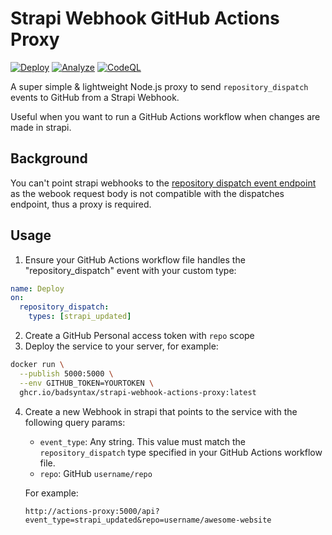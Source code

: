 # Strapi Webhook GitHub Actions Proxy

[![Deploy](https://github.com/badsyntax/strapi-webhook-actions-proxy/actions/workflows/prod-deploy.yml/badge.svg)](https://github.com/badsyntax/strapi-webhook-actions-proxy/actions/workflows/prod-deploy.yml)
[![Analyze](https://github.com/badsyntax/strapi-webhook-actions-proxy/actions/workflows/analyze.yml/badge.svg)](https://github.com/badsyntax/strapi-webhook-actions-proxy/actions/workflows/analyze.yml)
[![CodeQL](https://github.com/badsyntax/strapi-webhook-actions-proxy/actions/workflows/codeql-analysis.yml/badge.svg)](https://github.com/badsyntax/strapi-webhook-actions-proxy/actions/workflows/codeql-analysis.yml)

A super simple & lightweight Node.js proxy to send `repository_dispatch` events to GitHub from a Strapi Webhook.

Useful when you want to run a GitHub Actions workflow when changes are made in strapi.

## Background

You can't point strapi webhooks to the [repository dispatch event endpoint](https://docs.github.com/en/rest/reference/repos#create-a-repository-dispatch-event) as the webook request body is not compatible with the dispatches endpoint, thus a proxy is required.

## Usage

1. Ensure your GitHub Actions workflow file handles the "repository_dispatch" event with your custom type:

```yml
name: Deploy
on:
  repository_dispatch:
    types: [strapi_updated]
```

2. Create a GitHub Personal access token with `repo` scope
3. Deploy the service to your server, for example:

```bash
docker run \
  --publish 5000:5000 \
  --env GITHUB_TOKEN=YOURTOKEN \
  ghcr.io/badsyntax/strapi-webhook-actions-proxy:latest
```

4. Create a new Webhook in strapi that points to the service with the following query params:

   - `event_type`: Any string. This value must match the `repository_dispatch` type specified in your GitHub Actions workflow file.
   - `repo`: GitHub `username/repo`

   For example:

   ```
   http://actions-proxy:5000/api?event_type=strapi_updated&repo=username/awesome-website
   ```
